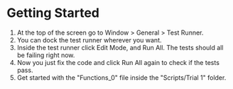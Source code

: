 # Getting Started

1. At the top of the screen go to Window > General > Test Runner.
2. You can dock the test runner wherever you want.
3. Inside the test runner click Edit Mode, and Run All. The tests should all be failing right now.
4. Now you just fix the code and click Run All again to check if the tests pass.
5. Get started with the "Functions_0" file inside the "Scripts/Trial 1" folder.
